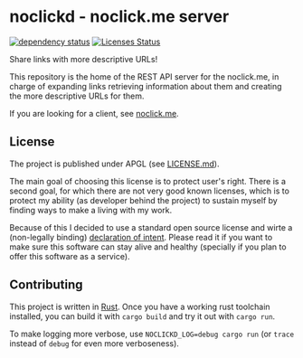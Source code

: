 # noclickd - noclick.me server

[![dependency status](https://deps.rs/repo/github/noclick-me/noclickd/status.svg)](https://deps.rs/repo/github/noclick-me/noclickd) [![Licenses Status](https://app.fossa.com/api/projects/git%2Bgithub.com%2Fnoclick-me%2Fnoclickd.svg?type=shield)](https://app.fossa.com/projects/git%2Bgithub.com%2Fnoclick-me%2Fnoclickd?ref=badge_shield)

Share links with more descriptive URLs!

This repository is the home of the REST API server for the noclick.me, in
charge of expanding links retrieving information about them and creating
the more descriptive URLs for them.

If you are looking for a client, see
[noclick.me](https://github.com/noclick-me/noclick.me).

## License

The project is published under APGL (see [LICENSE.md](LICENSE.md)).

The main goal of choosing this license is to protect user's right. There is
a second goal, for which there are not very good known licenses, which is to
protect my ability (as developer behind the project) to sustain myself by
finding ways to make a living with my work.

Because of this I decided to use a standard open source license and wirte
a (non-legally binding) [declaration of
intent](https://github.com/llucax/llucax/blob/main/license-declaration-of-intent-v1.md).
Please read it if you want to make sure this software can stay alive and
healthy (specially if you plan to offer this software as a service).

## Contributing

This project is written in [Rust](https://https://www.rust-lang.org/). Once you have
a working rust toolchain installed, you can build it with `cargo build` and try
it out with `cargo run`.

To make logging more verbose, use `NOCLICKD_LOG=debug cargo run` (or `trace`
instead of `debug` for even more verboseness).
